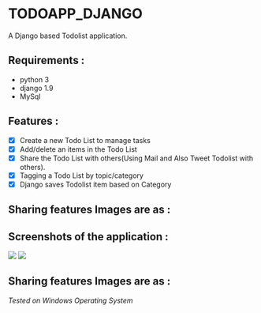 # TODOAPP_DJANGO
A Django based Todolist application.

## Requirements :
- python 3
- django 1.9
- MySql

## Features :
- [x] Create a new Todo List to manage tasks
- [x] Add/delete an items in the Todo List
- [x] Share the Todo List with others(Using Mail and Also Tweet Todolist with others).
- [x] Tagging a Todo List by topic/category
- [x] Django saves Todolist item based on Category

## Sharing features Images are as : 

## Screenshots of the application : 
<img src="https://github.com/garvit14/Chit-Chat/blob/master/screenshots/login.png">
<img src="https://github.com/garvit14/Chit-Chat/blob/master/screenshots/signup.png">

## Sharing features Images are as :
*Tested on Windows Operating System*
